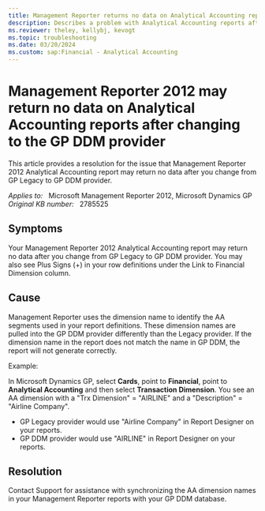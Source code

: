 ```yaml
---
title: Management Reporter returns no data on Analytical Accounting reports
description: Describes a problem with Analytical Accounting reports after you change to the GP DDM provider.
ms.reviewer: theley, kellybj, kevogt
ms.topic: troubleshooting
ms.date: 03/20/2024
ms.custom: sap:Financial - Analytical Accounting
---
```

# Management Reporter 2012 may return no data on Analytical Accounting reports after changing to the GP DDM provider

This article provides a resolution for the issue that Management Reporter 2012 Analytical Accounting report may return no data after you change from GP Legacy to GP DDM provider.

_Applies to:_ &nbsp; Microsoft Management Reporter 2012, Microsoft Dynamics GP  
_Original KB number:_ &nbsp; 2785525

## Symptoms

Your Management Reporter 2012 Analytical Accounting report may return no data after you change from GP Legacy to GP DDM provider. You may also see Plus Signs (+) in your row definitions under the Link to Financial Dimension column.

## Cause

Management Reporter uses the dimension name to identify the AA segments used in your report definitions. These dimension names are pulled into the GP DDM provider differently than the Legacy provider. If the dimension name in the report does not match the name in GP DDM, the report will not generate correctly.

Example:

In Microsoft Dynamics GP, select **Cards**, point to **Financial**, point to **Analytical Accounting** and then select **Transaction Dimension**. You see an AA dimension with a "Trx Dimension" = "AIRLINE" and a "Description" = "Airline Company".

- GP Legacy provider would use "Airline Company" in Report Designer on your reports.
- GP DDM provider would use "AIRLINE" in Report Designer on your reports.

## Resolution

Contact Support for assistance with synchronizing the AA dimension names in your Management Reporter reports with your GP DDM database.
